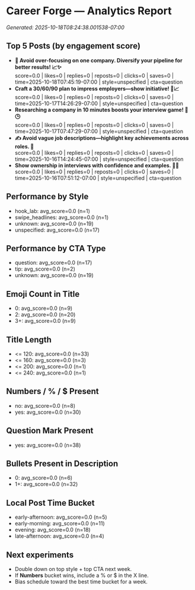 # Career Forge — Analytics Report

_Generated: 2025-10-18T08:24:38.001538-07:00_

## Top 5 Posts (by engagement score)

- **💼 Avoid over-focusing on one company. Diversify your pipeline for better results! 📈✨**  
  score=0.0 | likes=0 | replies=0 | reposts=0 | clicks=0 | saves=0 | time=2025-10-18T07:45:19-07:00 | style=unspecified | cta=question
- **Craft a 30/60/90 plan to impress employers—show initiative! 🚀📈**  
  score=0.0 | likes=0 | replies=0 | reposts=0 | clicks=0 | saves=0 | time=2025-10-17T14:26:29-07:00 | style=unspecified | cta=question
- **Researching a company in 10 minutes boosts your interview game! 🚀🕒**  
  score=0.0 | likes=0 | replies=0 | reposts=0 | clicks=0 | saves=0 | time=2025-10-17T07:47:29-07:00 | style=unspecified | cta=question
- **✍️ Avoid vague job descriptions—highlight key achievements across roles. 🎯**  
  score=0.0 | likes=0 | replies=0 | reposts=0 | clicks=0 | saves=0 | time=2025-10-16T14:24:45-07:00 | style=unspecified | cta=question
- **Show ownership in interviews with confidence and examples. 🚀💼**  
  score=0.0 | likes=0 | replies=0 | reposts=0 | clicks=0 | saves=0 | time=2025-10-16T07:51:12-07:00 | style=unspecified | cta=question

## Performance by Style

- hook_lab: avg_score=0.0 (n=1)
- swipe_headlines: avg_score=0.0 (n=1)
- unknown: avg_score=0.0 (n=19)
- unspecified: avg_score=0.0 (n=17)

## Performance by CTA Type

- question: avg_score=0.0 (n=17)
- tip: avg_score=0.0 (n=2)
- unknown: avg_score=0.0 (n=19)

## Emoji Count in Title

- 0: avg_score=0.0 (n=9)
- 2: avg_score=0.0 (n=20)
- 3+: avg_score=0.0 (n=9)

## Title Length

- <= 120: avg_score=0.0 (n=33)
- <= 160: avg_score=0.0 (n=3)
- <= 200: avg_score=0.0 (n=1)
- <= 240: avg_score=0.0 (n=1)

## Numbers / % / $ Present

- no: avg_score=0.0 (n=8)
- yes: avg_score=0.0 (n=30)

## Question Mark Present

- yes: avg_score=0.0 (n=38)

## Bullets Present in Description

- 0: avg_score=0.0 (n=6)
- 1+: avg_score=0.0 (n=32)

## Local Post Time Bucket

- early-afternoon: avg_score=0.0 (n=5)
- early-morning: avg_score=0.0 (n=11)
- evening: avg_score=0.0 (n=18)
- late-afternoon: avg_score=0.0 (n=4)

## Next experiments

- Double down on top style + top CTA next week.
- If **Numbers** bucket wins, include a % or $ in the X line.
- Bias schedule toward the best time bucket for a week.